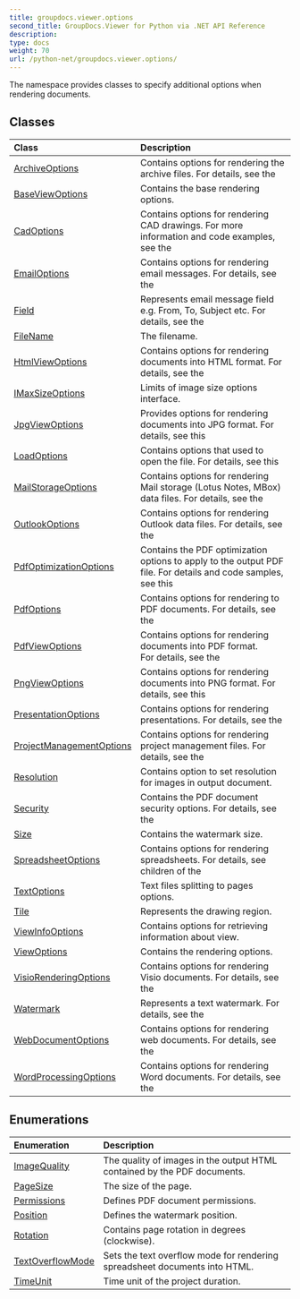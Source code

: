 ```yaml
---
title: groupdocs.viewer.options
second_title: GroupDocs.Viewer for Python via .NET API Reference
description: 
type: docs
weight: 70
url: /python-net/groupdocs.viewer.options/
---
```



The namespace provides classes to specify additional options when rendering documents.

## Classes
| Class | Description |
| :- | :- |
|[ArchiveOptions](/python-net/groupdocs.viewer.options/archiveoptions/)|Contains options for rendering the archive files. For details, see the|
|[BaseViewOptions](/python-net/groupdocs.viewer.options/baseviewoptions/)|Contains the base rendering options.|
|[CadOptions](/python-net/groupdocs.viewer.options/cadoptions/)|Contains options for rendering CAD drawings. For more information and code examples, see the|
|[EmailOptions](/python-net/groupdocs.viewer.options/emailoptions/)|Contains options for rendering email messages. For details, see the|
|[Field](/python-net/groupdocs.viewer.options/field/)|Represents email message field e.g. From, To, Subject etc. For details, see the|
|[FileName](/python-net/groupdocs.viewer.options/filename/)|The filename.|
|[HtmlViewOptions](/python-net/groupdocs.viewer.options/htmlviewoptions/)|Contains options for rendering documents into HTML format. For details, see the|
|[IMaxSizeOptions](/python-net/groupdocs.viewer.options/imaxsizeoptions/)|Limits of image size options interface.|
|[JpgViewOptions](/python-net/groupdocs.viewer.options/jpgviewoptions/)|Provides options for rendering documents into JPG format. For details, see this|
|[LoadOptions](/python-net/groupdocs.viewer.options/loadoptions/)|Contains options that used to open the file. For details, see this|
|[MailStorageOptions](/python-net/groupdocs.viewer.options/mailstorageoptions/)|Contains options for rendering Mail storage (Lotus Notes, MBox) data files. For details, see the|
|[OutlookOptions](/python-net/groupdocs.viewer.options/outlookoptions/)|Contains options for rendering Outlook data files. For details, see the|
|[PdfOptimizationOptions](/python-net/groupdocs.viewer.options/pdfoptimizationoptions/)|Contains the PDF optimization options to apply to the output PDF file. For details and code samples, see this|
|[PdfOptions](/python-net/groupdocs.viewer.options/pdfoptions/)|Contains options for rendering to PDF documents. For details, see the|
|[PdfViewOptions](/python-net/groupdocs.viewer.options/pdfviewoptions/)|Contains options for rendering documents into PDF format.<br/>            For details, see the|
|[PngViewOptions](/python-net/groupdocs.viewer.options/pngviewoptions/)|Contains options for rendering documents into PNG format.  For details, see this|
|[PresentationOptions](/python-net/groupdocs.viewer.options/presentationoptions/)|Contains options for rendering presentations. For details, see the|
|[ProjectManagementOptions](/python-net/groupdocs.viewer.options/projectmanagementoptions/)|Contains options for rendering project management files. For details, see the|
|[Resolution](/python-net/groupdocs.viewer.options/resolution/)|Contains option to set resolution for images in output document.|
|[Security](/python-net/groupdocs.viewer.options/security/)|Contains the PDF document security options. For details, see the|
|[Size](/python-net/groupdocs.viewer.options/size/)|Contains the watermark size.|
|[SpreadsheetOptions](/python-net/groupdocs.viewer.options/spreadsheetoptions/)|Contains options for rendering spreadsheets. For details, see children of the|
|[TextOptions](/python-net/groupdocs.viewer.options/textoptions/)|Text files splitting to pages options.|
|[Tile](/python-net/groupdocs.viewer.options/tile/)|Represents the drawing region.|
|[ViewInfoOptions](/python-net/groupdocs.viewer.options/viewinfooptions/)|Contains options for retrieving information about view.|
|[ViewOptions](/python-net/groupdocs.viewer.options/viewoptions/)|Contains the rendering options.|
|[VisioRenderingOptions](/python-net/groupdocs.viewer.options/visiorenderingoptions/)|Contains options for rendering Visio documents. For details, see the|
|[Watermark](/python-net/groupdocs.viewer.options/watermark/)|Represents a text watermark. For details, see the|
|[WebDocumentOptions](/python-net/groupdocs.viewer.options/webdocumentoptions/)|Contains options for rendering web documents. For details, see the|
|[WordProcessingOptions](/python-net/groupdocs.viewer.options/wordprocessingoptions/)|Contains options for rendering Word documents. For details, see the|
## Enumerations
| Enumeration | Description |
| :- | :- |
|[ImageQuality](/python-net/groupdocs.viewer.options/imagequality/)|The quality of images in the output HTML contained by the PDF documents.|
|[PageSize](/python-net/groupdocs.viewer.options/pagesize/)|The size of the page.|
|[Permissions](/python-net/groupdocs.viewer.options/permissions/)|Defines PDF document permissions.|
|[Position](/python-net/groupdocs.viewer.options/position/)|Defines the watermark position.|
|[Rotation](/python-net/groupdocs.viewer.options/rotation/)|Contains page rotation in degrees (clockwise).|
|[TextOverflowMode](/python-net/groupdocs.viewer.options/textoverflowmode/)|Sets the text overflow mode for rendering spreadsheet documents into HTML.|
|[TimeUnit](/python-net/groupdocs.viewer.options/timeunit/)|Time unit of the project duration.|
